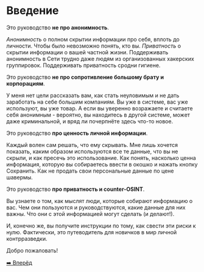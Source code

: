 # Введение

Это руководство **не про анонимность**. 

*Анонимность* о полном скрытии информации про себя, вплоть до личности. Чтобы было невозможно понять, кто вы.
*Приватность* о скрытии информации о вашей частной жизни. Поддерживать анонимность в Сети трудно даже
людям из организованных хакерских группировок. Поддерживать приватность сродни гигиене.

Это руководство **не про сопротивление большому брату и корпорациям**.

У меня нет цели рассказать вам, как стать неуловимым и не дать заработать на себе большим компаниям.
Вы уже в системе, вас уже используют, вы уже товар. А если вы уверенно возражаете и считаете себя анонимным - 
вероятно, вы находитесь в другой системе, может даже криминальной, и вряд ли почерпнёте здесь что-то новое.

Это руководство **про ценность личной информации**.

Каждый волен сам решать, что ему скрывать. Мне лишь хочется показать, каким образом используются все те данные,
что вы не скрыли, и как пресечь это использование. Как понять, насколько ценна информация, которую вы собираетесь 
ввести в окошко и нажать кнопку Сохранить. Как не продать свои персональные данные по цене шавермы.

Это руководство **про приватность и counter-OSINT**.

Вы узнаете о том, как мыслят люди, которые собирают информацию о вас. Чем они пользуются и руководствуются, какие
данные для них важны. Что они с этой информацией могут сделать (и делают!).

И, конечно же, вы получите инструкции по тому, как свести эти риски к нулю. Фактически, это путеводитель для новичков
в мир личной контрразведки.

Добро пожаловать!

[➡️ Вперёд](./importance.md)
